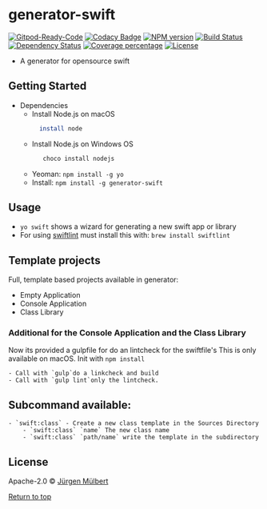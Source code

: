 # generator-swift

[![Gitpod-Ready-Code](https://img.shields.io/badge/Gitpod-Ready--to--Code-blue?logo=gitpod)](https://gitpod.io/#https://github.com/jmuelbert/generator-swift)
[![Codacy Badge](https://api.codacy.com/project/badge/Grade/caf2526829cb447b9ca6091cccebad27)](https://app.codacy.com/manual/jmuelbert/generator-swift?utm_source=github.com&utm_medium=referral&utm_content=jmuelbert/generator-swift&utm_campaign=Badge_Grade_Dashboard)
[![NPM version][npm-image]][npm-url] 
[![Build Status][travis-image]][travis-url] 
[![Dependency Status][daviddm-image]][daviddm-url] 
[![Coverage percentage][coveralls-image]][coveralls-url]
[![License](https://img.shields.io/badge/License-Apache%202.0-blue.svg)](https://opensource.org/licenses/Apache-2.0)
 
* A generator for opensource swift

## Getting Started

- Dependencies
  - Install Node.js on macOS
    ```bash
      install node
    ```
  - Install Node.js on Windows OS
    ```cmd
       choco install nodejs
    ```
  - Yeoman: `npm install -g yo`
  - Install: `npm install -g generator-swift`
 
## Usage

- `yo swift` shows a wizard for generating a new swift app or library
- For using [swiftlint](https://github.com/realm/SwiftLint) must install this with: `brew install swiftlint`

## Template projects

Full, template based projects available in generator:

- Empty Application
- Console Application
- Class Library

### Additional for the Console Application and the Class Library

 Now its provided a gulpfile for do an lintcheck for the swiftfile's
 This is only available on macOS. Init with `npm install`
 
    - Call with `gulp`do a linkcheck and build
    - Call with `gulp lint`only the lintcheck.
 
 ## Subcommand available:
 
    - `swift:class` - Create a new class template in the Sources Directory
        - `swift:class` `name` The new class name
        - `swift:class` `path/name` write the template in the subdirectory
        
## License

Apache-2.0 © [Jürgen Mülbert](https:/github.com/jmuelbert/generator-swift)

[Return to top](#top)

[npm-image]: https://badge.fury.io/js/generator-swift.svg
[npm-url]: https://npmjs.org/package/generator-swift
[travis-image]: https://travis-ci.org/jmuelbert/generator-swift.svg?branch=master
[travis-url]: https://travis-ci.org/jmuelbert/generator-swift
[daviddm-image]: https://david-dm.org/jmuelbert/generator-swift.svg?theme=shields.io
[daviddm-url]: https://david-dm.org/jmuelbert/generator-swift
[coveralls-image]: https://coveralls.io/repos/jmuelbert/generator-swift/badge.svg
[coveralls-url]: https://coveralls.io/r/jmuelbert/generator-swift
